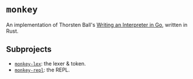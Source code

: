 # `monkey`

An implementation of Thorsten Ball's
[Writing an Interpreter in Go](https://interpreterbook.com/), written in Rust.

## Subprojects

- [`monkey-lex`](monkey-lex/): the lexer & token.
- [`monkey-repl`](monkey-repl/): the REPL.
